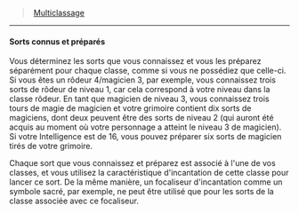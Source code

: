 ﻿---
!GenericItem
Id: multiclassing_hd.md#sorts-connus-et-préparés
ParentLink: multiclassing_hd.md#multiclassage
Name: Sorts connus et préparés
ParentName: Multiclassage
NameLevel: 4
Attributes:
  Name: Sorts connus et préparés
  Markdown: >+
    #### <!--Name-->Sorts connus et préparés<!--/Name-->


    Vous déterminez les sorts que vous connaissez et vous les préparez séparément pour chaque classe, comme si vous ne possédiez que celle-ci. Si vous êtes un rôdeur 4/magicien 3, par exemple, vous connaissez trois sorts de rôdeur de niveau 1, car cela correspond à votre niveau dans la classe rôdeur. En tant que magicien de niveau 3, vous connaissez trois tours de magie de magicien et votre grimoire contient dix sorts de magiciens, dont deux peuvent être des sorts de niveau 2 (qui auront été acquis au moment où votre personnage a atteint le niveau 3 de magicien). Si votre Intelligence est de 16, vous pouvez préparer six sorts de magicien tirés de votre grimoire.


    Chaque sort que vous connaissez et préparez est associé à l'une de vos classes, et vous utilisez la caractéristique d'incantation de cette classe pour lancer ce sort. De la même manière, un focaliseur d'incantation comme un symbole sacré, par exemple, ne peut être utilisé que pour les sorts de la classe associée avec ce focaliseur.

AttributesDictionary: >+
  Name: Sorts connus et préparés

  Markdown: >+

    #### <!--Name-->Sorts connus et préparés<!--/Name-->





    Vous déterminez les sorts que vous connaissez et vous les préparez séparément pour chaque classe, comme si vous ne possédiez que celle-ci. Si vous êtes un rôdeur 4/magicien 3, par exemple, vous connaissez trois sorts de rôdeur de niveau 1, car cela correspond à votre niveau dans la classe rôdeur. En tant que magicien de niveau 3, vous connaissez trois tours de magie de magicien et votre grimoire contient dix sorts de magiciens, dont deux peuvent être des sorts de niveau 2 (qui auront été acquis au moment où votre personnage a atteint le niveau 3 de magicien). Si votre Intelligence est de 16, vous pouvez préparer six sorts de magicien tirés de votre grimoire.





    Chaque sort que vous connaissez et préparez est associé à l'une de vos classes, et vous utilisez la caractéristique d'incantation de cette classe pour lancer ce sort. De la même manière, un focaliseur d'incantation comme un symbole sacré, par exemple, ne peut être utilisé que pour les sorts de la classe associée avec ce focaliseur.



---
> [Multiclassage](hd_multiclassing.md)

---

#### Sorts connus et préparés

Vous déterminez les sorts que vous connaissez et vous les préparez séparément pour chaque classe, comme si vous ne possédiez que celle-ci. Si vous êtes un rôdeur 4/magicien 3, par exemple, vous connaissez trois sorts de rôdeur de niveau 1, car cela correspond à votre niveau dans la classe rôdeur. En tant que magicien de niveau 3, vous connaissez trois tours de magie de magicien et votre grimoire contient dix sorts de magiciens, dont deux peuvent être des sorts de niveau 2 (qui auront été acquis au moment où votre personnage a atteint le niveau 3 de magicien). Si votre Intelligence est de 16, vous pouvez préparer six sorts de magicien tirés de votre grimoire.

Chaque sort que vous connaissez et préparez est associé à l'une de vos classes, et vous utilisez la caractéristique d'incantation de cette classe pour lancer ce sort. De la même manière, un focaliseur d'incantation comme un symbole sacré, par exemple, ne peut être utilisé que pour les sorts de la classe associée avec ce focaliseur.

